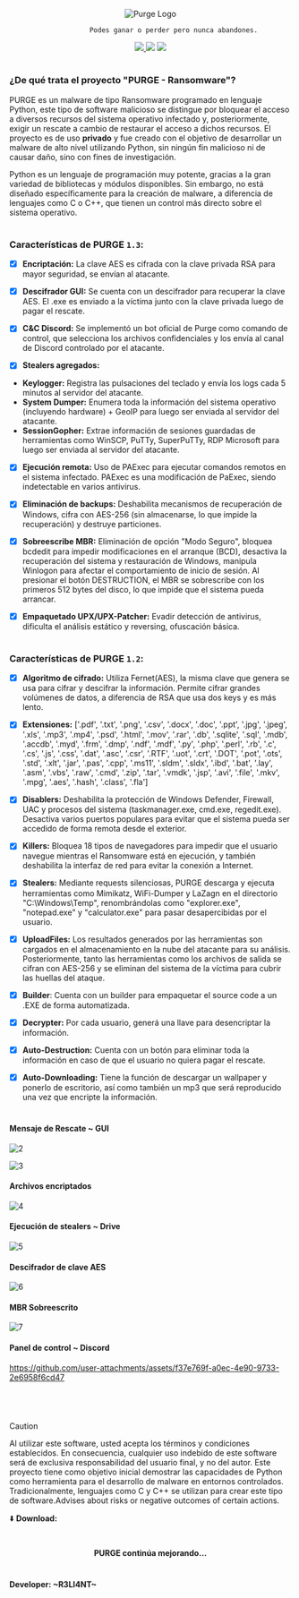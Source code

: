 <p align="center">
  <img src="https://github.com/user-attachments/assets/54d95895-d824-4423-a56e-8de919599432" alt="Purge Logo" Logo" />
</p>

                        Podes ganar o perder pero nunca abandones.

<p align="center">
    <a href="https://python.org">
    <img src="https://img.shields.io/badge/Python-3-green.svg">
  </a>
    <img src="https://img.shields.io/badge/Release-1.3-blue.svg">
  </a>
    <img src="https://img.shields.io/badge/Private-%F0%9F%94%92-red.svg">
  </a>
</p>

<h1 align="center"></h1>

### ¿De qué trata el proyecto "PURGE - Ransomware"?

PURGE es un malware de tipo Ransomware programado en lenguaje Python, este tipo de software malicioso se distingue por bloquear el acceso a diversos recursos del sistema operativo infectado y, posteriormente, exigir un rescate a cambio de restaurar el acceso a dichos recursos. El proyecto es de uso **privado** y fue creado con el objetivo de desarrollar un malware de alto nivel utilizando Python, sin ningún fin malicioso ni de causar daño, sino con fines de investigación.

Python es un lenguaje de programación muy potente, gracias a la gran variedad de bibliotecas y módulos disponibles. Sin embargo, no está diseñado específicamente para la creación de malware, a diferencia de lenguajes como C o C++, que tienen un control más directo sobre el sistema operativo. 

<h1 align="center"></h1>

### Características de PURGE `1.3`:

- [x] **Encriptación:** La clave AES es cifrada con la clave privada RSA para mayor seguridad, se envían al atacante.

- [x] **Descifrador GUI:** Se cuenta con un descifrador para recuperar la clave AES. El .exe es enviado a la víctima junto con la clave privada luego de pagar el rescate.

- [x] **C&C Discord:** Se implementó un bot oficial de Purge como comando de control, que selecciona los archivos confidenciales y los envía al canal de Discord controlado por el atacante.

- [x] **Stealers agregados:**
- __Keylogger:__ Registra las pulsaciones del teclado y envía los logs cada 5 minutos al servidor del atacante.
- __System Dumper:__ Enumera toda la información del sistema operativo (incluyendo hardware) + GeoIP para luego ser enviada al servidor del atacante.
- __SessionGopher:__ Extrae información de sesiones guardadas de herramientas como WinSCP, PuTTy, SuperPuTTy, RDP Microsoft para luego ser enviada al servidor del atacante.

- [x] **Ejecución remota:** Uso de PAExec para ejecutar comandos remotos en el sistema infectado. PAExec es una modificación de PaExec, siendo indetectable en varios antivirus.

- [x] **Eliminación de backups:** Deshabilita mecanismos de recuperación de Windows, cifra con AES-256 (sin almacenarse, lo que impide la recuperación) y destruye particiones.

- [x] **Sobreescribe MBR:** Eliminación de opción "Modo Seguro", bloquea bcdedit para impedir modificaciones en el arranque (BCD), desactiva la recuperación del sistema y restauración de Windows, manipula Winlogon para afectar el comportamiento de inicio de sesión. Al presionar el botón DESTRUCTION, el MBR se sobrescribe con los primeros 512 bytes del disco, lo que impide que el sistema pueda arrancar.

- [x] **Empaquetado UPX/UPX-Patcher:** Evadir detección de antivirus, dificulta el análisis estático y reversing, ofuscación básica.

<h1 align="center"></h1>

### Características de PURGE `1.2`:

- [x] **Algoritmo de cifrado:** Utiliza Fernet(AES), la misma clave que genera se usa para cifrar y descifrar la información. Permite cifrar grandes volúmenes de datos, a diferencia de RSA que usa dos keys y es más lento.

- [x] **Extensiones:** ['.pdf', '.txt', '.png', '.csv', '.docx', '.doc', '.ppt', '.jpg', '.jpeg', '.xls', '.mp3', '.mp4', '.psd', '.html', '.mov', '.rar', '.db', '.sqlite', '.sql', '.mdb', '.accdb', '.myd', '.frm', '.dmp', '.ndf', '.mdf', '.py', '.php', '.perl', '.rb', '.c', '.cs', '.js', '.css', '.dat', '.asc', '.csr', '.RTF', '.uot', '.crt', '.DOT', '.pot', '.ots', '.std', '.xlt', '.jar', '.pas', '.cpp', '.ms11', '.sldm', '.sldx', '.ibd', '.bat', '.lay', '.asm', '.vbs', '.raw', '.cmd', '.zip', '.tar', '.vmdk', '.jsp', '.avi', '.file', '.mkv', '.mpg', '.aes', '.hash', '.class', '.fla']

- [x] **Disablers:** Deshabilita la protección de Windows Defender, Firewall, UAC y procesos del sistema (taskmanager.exe, cmd.exe, regedit.exe). Desactiva varios puertos populares para evitar que el sistema pueda ser accedido de forma remota desde el exterior.

- [x] **Killers:** Bloquea 18 tipos de navegadores para impedir que el usuario navegue mientras el Ransomware está en ejecución, y también deshabilita la interfaz de red para evitar la conexión a Internet.

- [x] **Stealers:** Mediante requests silenciosas, PURGE descarga y ejecuta herramientas como Mimikatz, WiFi-Dumper y LaZagn en el directorio "C:\Windows\Temp", renombrándolas como "explorer.exe", "notepad.exe" y "calculator.exe" para pasar desapercibidas por el usuario.

- [x] **UploadFiles:** Los resultados generados por las herramientas son cargados en el almacenamiento en la nube del atacante para su análisis. Posteriormente, tanto las herramientas como los archivos de salida se cifran con AES-256 y se eliminan del sistema de la víctima para cubrir las huellas del ataque.

- [x] **Builder**: Cuenta con un builder para empaquetar el source code a un .EXE de forma automatizada.

- [x] **Decrypter:** Por cada usuario, generá una llave para desencriptar la información.

- [x] **Auto-Destruction:** Cuenta con un botón para eliminar toda la información en caso de que el usuario no quiera pagar el rescate.

- [x] **Auto-Downloading:** Tiene la función de descargar un wallpaper y ponerlo de escritorio, así como también un mp3 que será reproducido una vez que encripte la información.

<h1 align="center"></h1>

#### Mensaje de Rescate ~ GUI

![2](https://github.com/user-attachments/assets/e41ba8e3-2887-4623-9faa-a1a2e27121f5)

![3](https://github.com/user-attachments/assets/108348a9-03d5-4dce-80ce-cf0db02f280f)

#### Archivos encriptados

![4](https://github.com/user-attachments/assets/a7e7a939-aaba-4194-993c-bae5aea3467f)

#### Ejecución de stealers ~ Drive

![5](https://github.com/user-attachments/assets/5ffbff24-9fa3-44bb-84fd-f1934855941e)

#### Descifrador de clave AES

![6](https://github.com/user-attachments/assets/9fe75a29-2c93-41f1-8466-6af45b987fbc)

#### MBR Sobreescrito

![7](https://github.com/user-attachments/assets/f7f1178a-16b5-4e38-bcb1-e43f2c68a417)

#### Panel de control ~ Discord

https://github.com/user-attachments/assets/f37e769f-a0ec-4e90-9733-2e6958f6cd47

</br>

<h1 align="center"></h1>

> [!CAUTION]
> Al utilizar este software, usted acepta los términos y condiciones establecidos. En consecuencia, cualquier uso indebido de este software será de exclusiva responsabilidad del usuario final, y no del autor. Este proyecto tiene como objetivo inicial demostrar las capacidades de Python como herramienta para el desarrollo de malware en entornos controlados. Tradicionalmente, lenguajes como C y C++ se utilizan para crear este tipo de software.Advises about risks or negative outcomes of certain actions.

⬇️ **Download:**  

<h1 align="center"></h1>

<h4 align="center">PURGE continúa mejorando...</h4>

<h1 align="center"></h1>

#### Developer: ~R3LI4NT~
